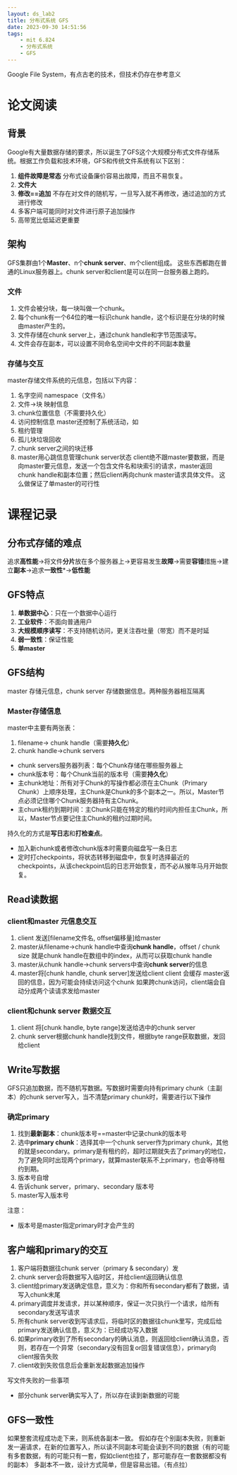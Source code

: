```yaml
---
layout: ds_lab2
title: 分布式系统 GFS
date: 2023-09-30 14:51:56
tags:
    - mit 6.824
    - 分布式系统
    - GFS
---
```

Google File System，有点古老的技术，但技术仍存在参考意义
<!-- more -->

# 论文阅读
## 背景
Google有大量数据存储的要求，所以诞生了GFS这个大规模分布式文件存储系统。根据工作负载和技术环境，GFS和传统文件系统有以下区别：
1. **组件故障是常态** 分布式设备廉价容易出故障，而且不易恢复。
2. **文件大**
3. **修改==追加** 不存在对文件的随机写，一旦写入就不再修改，通过追加的方式进行修改
4. 多客户端可能同时对文件进行原子追加操作
5. 高带宽比低延迟更重要
## 架构
GFS集群由1个**Master**、n个**chunk server**、m个client组成。
这些东西都跑在普通的Linux服务器上。chunk server和client是可以在同一台服务器上跑的。
### 文件
1. 文件会被分块，每一块叫做一个chunk。
2. 每个chunk有一个64位的唯一标识chunk handle，这个标识是在分块的时候由master产生的。
3. 文件存储在chunk server上，通过chunk handle和字节范围读写。
4. 文件会存在副本，可以设置不同命名空间中文件的不同副本数量
### 存储与交互
master存储文件系统的元信息，包括以下内容：
1. 名字空间 namespace（文件名）
2. 文件->块 映射信息
3. chunk位置信息（不需要持久化）
4. 访问控制信息 
master还控制了系统活动，如
1. 租约管理
2. 孤儿块垃圾回收
3. chunk server之间的块迁移
4. master用心跳信息管理chunk server状态
client绝不跟master要数据，而是向master要元信息，发送一个包含文件名和块索引的请求，master返回chunk handle和副本位置；然后client再向chunk master请求具体文件。
这么做保证了单master的可行性
# 课程记录
## 分布式存储的难点
追求**高性能**->将文件**分片**放在多个服务器上->更容易发生**故障**->需要**容错**措施->建立**副本**->追求**一致性***->**低性能**
## GFS特点
1. **单数据中心**：只在一个数据中心运行
2. **工业软件**：不面向普通用户
3. **大规模顺序读写**：不支持随机访问，更关注吞吐量（带宽）而不是时延
4. **弱一致性**：保证性能
5. **单master**
## GFS结构
master 存储元信息，chunk server 存储数据信息。两种服务器相互隔离
### Master存储信息
master中主要有两张表：
1. filename-> chunk handle（需要**持久化**）
2. chunk handle->chunk servers
 * chunk servers服务器列表：每个Chunk存储在哪些服务器上
 * chunk版本号：每个Chunk当前的版本号（需要**持久化**）
 * 主chunk地址：所有对于Chunk的写操作都必须在主Chunk（Primary Chunk）上顺序处理，主Chunk是Chunk的多个副本之一。所以，Master节点必须记住哪个Chunk服务器持有主Chunk。
 * 主chunk租约到期时间：主Chunk只能在特定的租约时间内担任主Chunk，所以，Master节点要记住主Chunk的租约过期时间。

 持久化的方式是**写日志**和**打检查点**。
 * 加入新chunk或者修改chunk版本时需要向磁盘写一条日志
 * 定时打checkpoints，将状态转移到磁盘中，恢复时选择最近的checkpoints，从该checkpoint后的日志开始恢复，而不必从猴年马月开始恢复。

## Read读数据
### client和master 元信息交互
1. client 发送[filename文件名, offset偏移量]给master
2. master从filename->chunk handle中查询**chunk handle**，offset / chunk size 就是chunk handle在数组中的index，从而可以获取chunk handle
3. master从chunk handle->chunk servers中查询**chunk server**的信息
4. master将[chunk handle, chunk server]发送给client
client 会缓存 master返回的信息，因为可能会持续访问这个chunk
如果跨chunk访问，client端会自动分成两个读请求发给master
### client和chunk server 数据交互
1. client 将[chunk handle, byte range]发送给选中的chunk server
2. chunk server根据chunk handle找到文件，根据byte range获取数据，发回给client

## Write写数据
GFS只追加数据，而不随机写数据。写数据时需要向持有primary chunk（主副本）的chunk server写入，当不清楚primary chunk时，需要进行以下操作
### 确定primary
1. 找到**最新副本**：chunk版本号==master中记录chunk的版本号
2. 选中**primary chunk**：选择其中一个chunk server作为primary chunk，其他的就是secondary。primary是有租约的，超时过期就失去了primary的地位，为了避免同时出现两个primary，就算master联系不上primary，也会等待租约到期。
3. 版本号自增
4. 告诉chunk server，primary、secondary 版本号
5. master写入版本号

注意：
 * 版本号是master指定primary时才会产生的
## 客户端和primary的交互
1. 客户端将数据往chunk server（primary & secondary）发
2. chunk server会将数据写入临时区，并给client返回确认信息
3. client给primary发送确定信息，意义为：你和所有secondary都有了数据，请写入chunk末尾
4. primary调度并发请求，并以某种顺序，保证一次只执行一个请求，给所有secondary发送写请求
5. 所有chunk server收到写请求后，将临时区的数据往chunk里写，完成后给primary发送确认信息，意义为：已经成功写入数据
6. 如果primary收到了所有secondary的确认消息，则返回给client确认消息，否则，若存在一个异常（secondary没有回复or回复错误信息），primary向client报告失败
7. client收到失败信息后会重新发起数据追加操作

写文件失败的一些事项
 * 部分chunk server确实写入了，所以存在读到新数据的可能
## GFS一致性
如果整套流程成功走下来，则系统各副本一致。
假如存在个别副本失败，则重新发一遍请求，在新的位置写入，所以读不同副本可能会读到不同的数据（有的可能有多套数据，有的可能只有一套，假如client也挂了，那可能存在一套数据都没有的副本）
多副本不一致，设计方式简单，但是容易出错。（有点拉）